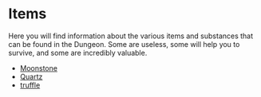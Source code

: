 # Items
Here you will find information about the various items and substances that can
be found in the Dungeon. Some are useless, some will help you to survive, and
some are incredibly valuable.

- [Moonstone](moonstone)
- [Quartz](quartz)
- [truffle](truffle)
